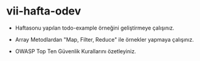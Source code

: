 # vii-hafta-odev

- Haftasonu yapılan todo-example örneğini geliştirmeye çalışınız.

- Array Metodlardan "Map, Filter, Reduce" ile örnekler yapmaya çalışınız.

- OWASP Top Ten Güvenlik Kurallarını özetleyiniz.
